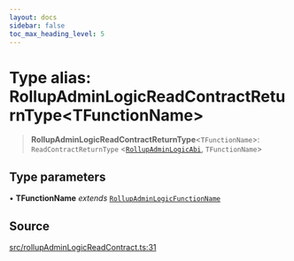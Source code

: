 ```yaml
---
layout: docs
sidebar: false
toc_max_heading_level: 5
---
```


# Type alias: RollupAdminLogicReadContractReturnType\<TFunctionName\>

> **RollupAdminLogicReadContractReturnType**\<`TFunctionName`\>: `ReadContractReturnType` \<[`RollupAdminLogicAbi`](RollupAdminLogicAbi.md), `TFunctionName`\>

## Type parameters

• **TFunctionName** *extends* [`RollupAdminLogicFunctionName`](RollupAdminLogicFunctionName.md)

## Source

[src/rollupAdminLogicReadContract.ts:31](https://github.com/anegg0/arbitrum-orbit-sdk/blob/b24cbe9cd68eb30d18566196d2c909bd4086db10/src/rollupAdminLogicReadContract.ts#L31)
